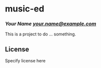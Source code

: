 # music-ed
### _Your Name <your.name@example.com>_

This is a project to do ... something.

## License

Specify license here

